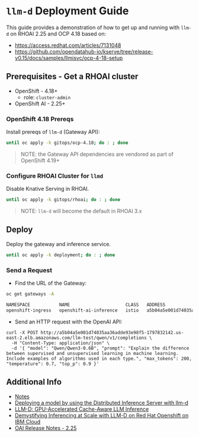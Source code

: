 # `llm-d` Deployment Guide

This guide provides a demonstration of how to get up and running with `llm-d` on RHOAI 2.25 and OCP 4.18 based on:
- https://access.redhat.com/articles/7131048
- https://github.com/opendatahub-io/kserve/tree/release-v0.15/docs/samples/llmisvc/ocp-4-18-setup

## Prerequisites - Get a RHOAI cluster

- OpenShift - 4.18+
  - role: `cluster-admin`
- OpenShift AI - 2.25+

### OpenShift 4.18 Prereqs

Install prereqs of `llm-d` (Gateway API):

```sh
until oc apply -k gitops/ocp-4.18; do : ; done
```

> NOTE: the Gateway API dependencies are vendored as part of OpenShift 4.19+

### Configure RHOAI Cluster for `llmd`

Disable Knative Serving in RHOAI. 

```sh
until oc apply -k gitops/rhoai; do : ; done
```

> NOTE: `llm-d` will become the default in RHOAI 3.x

## Deploy

Deploy the gateway and inference service.

```sh
until oc apply -k deployment; do : ; done
```

### Send a Request

- Find the URL of the Gateway:

```sh
oc get gateways -A

NAMESPACE           NAME                     CLASS   ADDRESS                                                                   PROGRAMMED   AGE
openshift-ingress   openshift-ai-inference   istio   a5b04a5e001d74035aa36adde93e98f5-1797832142.us-east-2.elb.amazonaws.com   True         32m
```

- Send an HTTP request with the OpenAI API:

```
curl -X POST http://a5b04a5e001d74035aa36adde93e98f5-1797832142.us-east-2.elb.amazonaws.com/llm-test/qwen/v1/completions \
  -H "Content-Type: application/json" \
  -d '{ "model": "Qwen/Qwen3-0.6B", "prompt": "Explain the difference between supervised and unsupervised learning in machine learning. Include examples of algorithms used in each type.", "max_tokens": 200, "temperature": 0.7, "top_p": 0.9 }'
```

## Additional Info

- [Notes](NOTES.md)
- [Deploying a model by using the Distributed Inference Server with llm-d](https://access.redhat.com/articles/7131048)
- [LLM-D: GPU-Accelerated Cache-Aware LLM Inference](https://github.com/cnuland/hello-chris-llm-d)
- [Demystifying Inferencing at Scale with LLM-D on Red Hat Openshift on IBM Cloud](https://community.ibm.com/community/user/blogs/tyler-lisowski/2025/05/30/ai-demystifying-llmd)
- [OAI Release Notes - 2.25](https://docs.redhat.com/en/documentation/red_hat_openshift_ai_self-managed/2.25/pdf/release_notes/Red_Hat_OpenShift_AI_Self-Managed-2.25-Release_notes-en-US.pdf)
